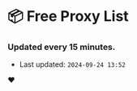 # :package: Free Proxy List
### Updated every 15 minutes.

- Last updated: `2024-09-24 13:52`

:heart:
